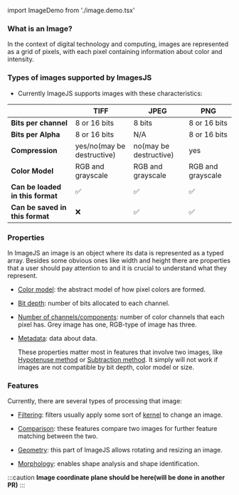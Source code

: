 import ImageDemo from './image.demo.tsx'

### What is an Image?

In the context of digital technology and computing, images are represented as a grid of pixels, with each pixel containing information about color and intensity.

### Types of images supported by ImagesJS

- Currently ImageJS supports images with these characteristics:

|                                  | TIFF                       | JPEG                   | PNG               |
| -------------------------------- | -------------------------- | ---------------------- | ----------------- |
| **Bits per channel**             | 8 or 16 bits               | 8 bits                 | 8 or 16 bits      |
| **Bits per Alpha**               | 8 or 16 bits               | N/A                    | 8 or 16 bits      |
| **Compression**                  | yes/no(may be destructive) | no(may be destructive) | yes               |
| **Color Model**                  | RGB and grayscale          | RGB and grayscale      | RGB and grayscale |
| **Can be loaded in this format** | &#9989;                    | &#9989;                | &#9989;           |
| **Can be saved in this format**  | &#10060;                   | &#9989;                | &#9989;           |

### Properties

In ImageJS an image is an object where its data is represented as a typed array.
Besides some obvious ones like width and height there are properties that a user should pay attention to and it is crucial to understand what they represent.

- [Color model](../Glossary.md#color-model 'internal link on glossary'): the abstract model of how pixel colors are formed.

- [Bit depth](../Glossary.md#bit-depth 'internal link on glossary'): number of bits allocated to each channel.

- [Number of channels/components](../Glossary.md#channel 'internal link on glossary'): number of color channels that each pixel has. Grey image has one, RGB-type of image has three.

- [Metadata](../Glossary.md#metadata 'internal link on metadata'): data about data.

  These properties matter most in features that involve two images, like [Hypotenuse method](../Features/Comparison/Hypotenuse.md 'internal link on hypotenuse') or [Subtraction method](../Features/Comparison/Subtraction.md 'internal link on subtraction method'). It simply will not work if images are not compatible by bit depth, color model or size.

### Features

Currently, there are several types of processing that image:

- [Filtering](../Features/Filters/Filters.md 'internal link on filters'): filters usually apply some sort of [kernel](../Glossary.md#kernel 'internal link on kernel') to change an image.

- [Comparison](../Features/Comparison/Comparison.md 'internal link on comparison'): these features compare two images for further feature matching between the two.

- [Geometry](../Features/Geometry/Geometry.md 'internal link on geometry'): this part of ImageJS allows rotating and resizing an image.

- [Morphology](../Features/Morphology/Morphology.md 'internal link on morphology'): enables shape analysis and shape identification.

:::caution
**Image coordinate plane should be here(will be done in another PR)**
:::

<ImageDemo />
